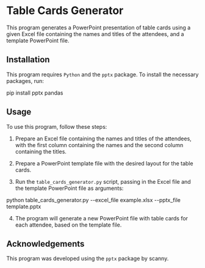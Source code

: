 # Table Cards Generator

This program generates a PowerPoint presentation of table cards using a given Excel file containing the names and titles of the attendees, and a template PowerPoint file.

## Installation

This program requires `Python` and the `pptx` package. To install the necessary packages, run:

pip install pptx pandas


## Usage

To use this program, follow these steps:

1. Prepare an Excel file containing the names and titles of the attendees, with the first column containing the names and the second column containing the titles.

2. Prepare a PowerPoint template file with the desired layout for the table cards.

3. Run the `table_cards_generator.py` script, passing in the Excel file and the template PowerPoint file as arguments:

python table_cards_generator.py --excel_file example.xlsx --pptx_file template.pptx


4. The program will generate a new PowerPoint file with table cards for each attendee, based on the template file.

## Acknowledgements

This program was developed using the `pptx` package by scanny.
